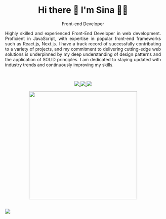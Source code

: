 <h1 align='center'>
  Hi there 👋 I'm Sina 👨‍💻
</h1>

<p align='center'>
 Front-end Developer
</p>

<p align='justify'>
Highly skilled and experienced Front-End Developer in web development. Proficient in 
JavaScript, with expertise in popular front-end frameworks such as React.js, Next.js. I have 
a track record of successfully contributing to a variety of projects, and my commitment to 
delivering cutting-edge web solutions is underpinned by my deep understanding of design 
patterns and the application of SOLID principles. I am dedicated to staying updated with 
industry trends and continuously improving my skills.
</p>

</br>

<p align='center'>  
  <a href="https://linkedin.com/in/sina-alizadeh-4436b68a" >
    <img src="https://img.shields.io/badge/linkedin-%230077B5.svg?&style=for-the-badge&logo=linkedin&logoColor=white" />
  </a>
  <a href="https://www.npmjs.com/~sina_mas">
    <img src="https://img.shields.io/badge/NPM-%23CB3837.svg?style=for-the-badge&logo=npm&logoColor=white" />        
  </a>
  <a href="https://medium.com/@sina.alizadeh120">
    <img src="https://img.shields.io/badge/Medium-12100E?style=for-the-badge&logo=medium&logoColor=white" />        
  </a> 
</p>

<p align='center'>
  <a href="#"><img src="https://github-readme-stats.vercel.app/api?username=SinaMAlizadeh&show_icons=true&count_private=true&theme=dark" width="350"></a>
</p>

</br>

<img src="https://cdn.jsdelivr.net/gh/devicons/devicon/icons/react/react-original.svg" />




<!---
SinaMAlizadeh/SinaMAlizadeh is a ✨ special ✨ repository because its `README.md` (this file) appears on your GitHub profile.
You can click the Preview link to take a look at your changes.
--->
